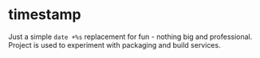 # timestamp
Just a simple `date +%s` replacement for fun - nothing big and professional. Project is used to experiment with packaging and build services.
